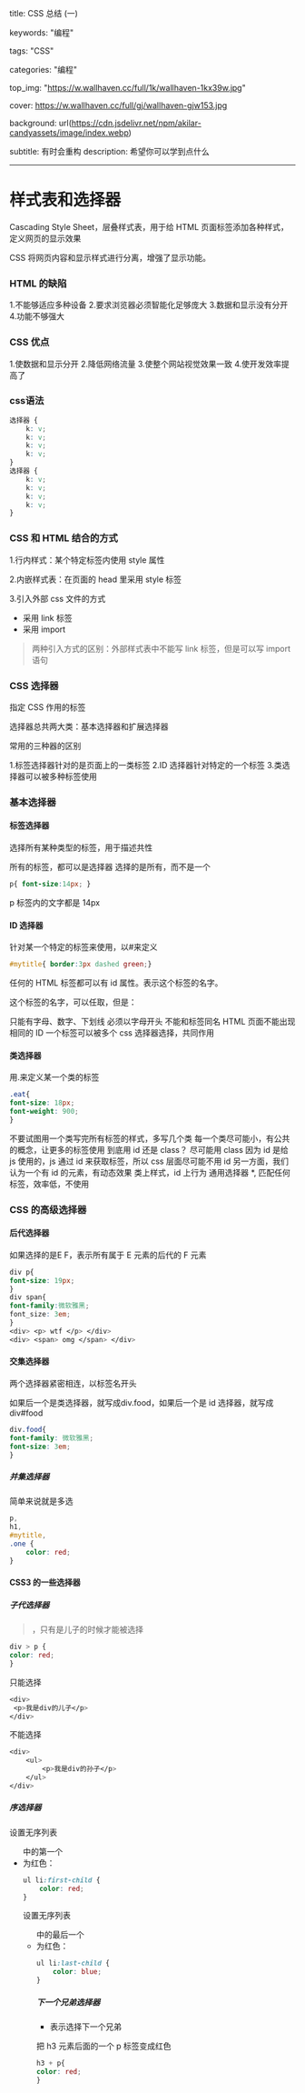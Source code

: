 

title: CSS 总结 (一)

keywords: "编程"

tags: "CSS"

categories: "编程"

top_img:  "https://w.wallhaven.cc/full/1k/wallhaven-1kx39w.jpg"

cover: https://w.wallhaven.cc/full/gj/wallhaven-gjw153.jpg

background: url(https://cdn.jsdelivr.net/npm/akilar-candyassets/image/index.webp)

subtitle: 有时会重构
description: 希望你可以学到点什么


---



# 样式表和选择器

Cascading Style Sheet，层叠样式表，用于给 HTML 页面标签添加各种样式，定义网页的显示效果

CSS 将网页内容和显示样式进行分离，增强了显示功能。

### HTML 的缺陷

1.不能够适应多种设备
2.要求浏览器必须智能化足够庞大
3.数据和显示没有分开
4.功能不够强大

### CSS 优点

1.使数据和显示分开
2.降低网络流量
3.使整个网站视觉效果一致
4.使开发效率提高了

### css语法

```css
选择器 {
    k: v;
    k: v;
    k: v;
    k: v;
}
选择器 {
    k: v;
    k: v;
    k: v;
    k: v;
}
```

### CSS 和 HTML 结合的方式

1.行内样式：某个特定标签内使用 style 属性

2.内嵌样式表：在页面的 head 里采用 style 标签

3.引入外部 css 文件的方式

+ 采用 link 标签
+ 采用 import

> 两种引入方式的区别：外部样式表中不能写 link 标签，但是可以写 import 语句

### CSS 选择器

指定 CSS 作用的标签

选择器总共两大类：基本选择器和扩展选择器

常用的三种器的区别

1.标签选择器针对的是页面上的一类标签
2.ID 选择器针对特定的一个标签
3.类选择器可以被多种标签使用

### 基本选择器

#### 标签选择器

选择所有某种类型的标签，用于描述共性

所有的标签，都可以是选择器
选择的是所有，而不是一个

```css
p{ font-size:14px; }
```

p 标签内的文字都是 14px

#### ID 选择器

针对某一个特定的标签来使用，以#来定义

```css
#mytitle{ border:3px dashed green;}
```

任何的 HTML 标签都可以有 id 属性。表示这个标签的名字。

这个标签的名字，可以任取，但是：

只能有字母、数字、下划线
必须以字母开头
不能和标签同名
HTML 页面不能出现相同的 ID
一个标签可以被多个 css 选择器选择，共同作用

#### 类选择器

用.来定义某一个类的标签

```css
.eat{
font-size: 18px;
font-weight: 900;
}
```

不要试图用一个类写完所有标签的样式，多写几个类
每一个类尽可能小，有公共的概念，让更多的标签使用
到底用 id 还是 class？
尽可能用 class
因为 id 是给 js 使用的，js 通过 id 来获取标签，所以 css 层面尽可能不用 id
另一方面，我们认为一个有 id 的元素，有动态效果
类上样式，id 上行为
通用选择器
*, 匹配任何标签，效率低，不使用

### CSS 的高级选择器

#### 后代选择器

如果选择的是E F，表示所有属于 E 元素的后代的 F 元素

```css
div p{
font-size: 19px;
}
div span{
font-family:微软雅黑;
font_size: 3em;
}
<div> <p> wtf </p> </div>
<div> <span> omg </span> </div>
```

#### 交集选择器

两个选择器紧密相连，以标签名开头

如果后一个是类选择器，就写成div.food，如果后一个是 id 选择器，就写成div#food

```css
div.food{
font-family: 微软雅黑;
font-size: 3em;
}
```

##### 并集选择器

简单来说就是多选

```css
p,
h1,
#mytitle,
.one {
    color: red;
}
```

#### CSS3 的一些选择器

##### 子代选择器

>，只有是儿子的时候才能被选择

```css
div > p {
color: red;
}
```

只能选择

```css
<div>
 <p>我是div的儿子</p>
</div>
```

不能选择

```css
<div>
    <ul>
        <p>我是div的孙子</p>
    </ul>
</div>
```

##### 序选择器

设置无序列表<ul>中的第一个<li>为红色：

```css
ul li:first-child {
    color: red;
}
```

设置无序列表<ul>中的最后一个<li>为红色：

```css
ul li:last-child {
    color: blue;
}
```

##### 下一个兄弟选择器

+ 表示选择下一个兄弟

把 h3 元素后面的一个 p 标签变成红色

```css
h3 + p{
color: red;
}
```

